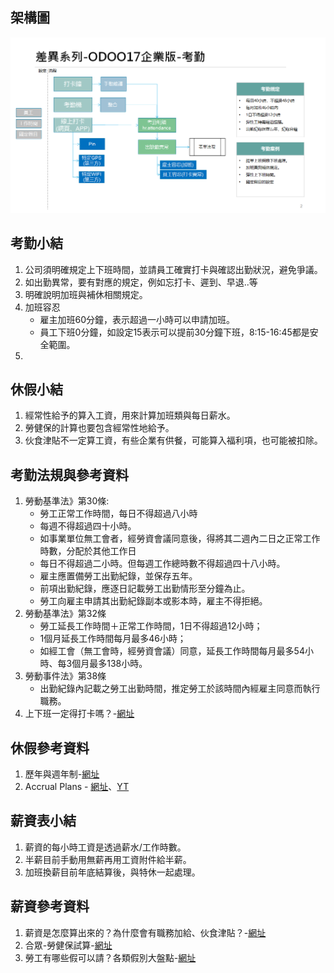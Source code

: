 ## 架構圖
![Alt text](https://github.com/ksharry/2024-ODOO17-Enterprise-Plan/blob/main/pic/F172401.png?raw=true)

## 考勤小結
1. 公司須明確規定上下班時間，並請員工確實打卡與確認出勤狀況，避免爭議。
2. 如出勤異常，要有對應的規定，例如忘打卡、遲到、早退..等
3. 明確說明加班與補休相關規定。
4. 加班容忍
   + 雇主加班60分鐘，表示超過一小時可以申請加班。
   + 員工下班0分鐘，如設定15表示可以提前30分鐘下班，8:15-16:45都是安全範圍。
5. 

## 休假小結
1. 經常性給予的算入工資，用來計算加班類與每日薪水。
2. 勞健保的計算也要包含經常性地給予。
3. 伙食津貼不一定算工資，有些企業有供餐，可能算入福利項，也可能被扣除。

## 考勤法規與參考資料
1. 勞動基準法》第30條:
   + 勞工正常工作時間，每日不得超過八小時
   + 每週不得超過四十小時。
   + 如事業單位無工會者，經勞資會議同意後，得將其二週內二日之正常工作時數，分配於其他工作日
   + 每日不得超過二小時。但每週工作總時數不得超過四十八小時。
   + 雇主應置備勞工出勤紀錄，並保存五年。
   + 前項出勤紀錄，應逐日記載勞工出勤情形至分鐘為止。
   + 勞工向雇主申請其出勤紀錄副本或影本時，雇主不得拒絕。
2. 勞動基準法》第32條
   + 勞工延長工作時間＋正常工作時間，1日不得超過12小時；
   + 1個月延長工作時間每月最多46小時；
   + 如經工會（無工會時，經勞資會議）同意，延長工作時間每月最多54小時、每3個月最多138小時。
3. 勞動事件法》第38條
   + 出勤紀錄內記載之勞工出勤時間，推定勞工於該時間內經雇主同意而執行職務。
4. 上下班一定得打卡嗎？-[網址](https://blog.104.com.tw/labor-standards-act-working-time-qa/)

## 休假參考資料
1. 歷年與週年制-[網址](https://www.swingvy.com/blog-tw/calendar-year-to-annual-year)
2. Accrual Plans - [網址](https://www.cybrosys.com/odoo/odoo-books/odoo-book-v15/time-off/accrual-plans/)、[YT](https://www.youtube.com/watch?v=fD5WDLsLl3o)

## 薪資表小結
1. 薪資的每小時工資是透過薪水/工作時數。
4. 半薪目前手動用無薪再用工資附件給半薪。
5. 加班換薪目前年底結算後，與特休一起處理。

## 薪資參考資料
1. 薪資是怎麼算出來的？為什麼會有職務加給、伙食津貼？-[網址](https://vip.104.com.tw/preLogin/recruiterForum/post/81007)
2. 合眾-勞健保試算-[網址](https://hztax.com.tw/tool/NHI.php)
3. 勞工有哪些假可以請？各類假別大盤點-[網址](https://vip.104.com.tw/preLogin/recruiterForum/post/59163)
